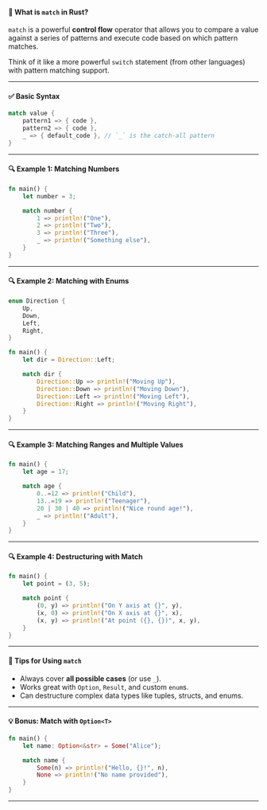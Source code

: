#### 🎯 What is `match` in Rust?

`match` is a powerful **control flow** operator that allows you to compare a value against a series of patterns and execute code based on which pattern matches.

Think of it like a more powerful `switch` statement (from other languages) with pattern matching support.

---

#### ✅ Basic Syntax

```rust
match value {
    pattern1 => { code },
    pattern2 => { code },
    _ => { default_code }, // `_` is the catch-all pattern
}
```

---

#### 🔍 Example 1: Matching Numbers

```rust
fn main() {
    let number = 3;

    match number {
        1 => println!("One"),
        2 => println!("Two"),
        3 => println!("Three"),
        _ => println!("Something else"),
    }
}
```

---

#### 🔍 Example 2: Matching with Enums

```rust
enum Direction {
    Up,
    Down,
    Left,
    Right,
}

fn main() {
    let dir = Direction::Left;

    match dir {
        Direction::Up => println!("Moving Up"),
        Direction::Down => println!("Moving Down"),
        Direction::Left => println!("Moving Left"),
        Direction::Right => println!("Moving Right"),
    }
}
```

---

#### 🔍 Example 3: Matching Ranges and Multiple Values

```rust
fn main() {
    let age = 17;

    match age {
        0..=12 => println!("Child"),
        13..=19 => println!("Teenager"),
        20 | 30 | 40 => println!("Nice round age!"),
        _ => println!("Adult"),
    }
}
```

---

#### 🔍 Example 4: Destructuring with Match

```rust
fn main() {
    let point = (3, 5);

    match point {
        (0, y) => println!("On Y axis at {}", y),
        (x, 0) => println!("On X axis at {}", x),
        (x, y) => println!("At point ({}, {})", x, y),
    }
}
```

---

#### 📝 Tips for Using `match`

* Always cover **all possible cases** (or use `_`).
* Works great with `Option`, `Result`, and custom `enum`s.
* Can destructure complex data types like tuples, structs, and enums.

---

#### 💡 Bonus: Match with `Option<T>`

```rust
fn main() {
    let name: Option<&str> = Some("Alice");

    match name {
        Some(n) => println!("Hello, {}!", n),
        None => println!("No name provided"),
    }
}
```

---
